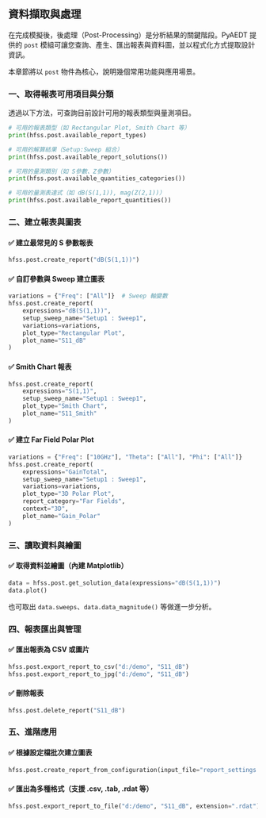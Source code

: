 資料擷取與處理
---

在完成模擬後，後處理（Post-Processing）是分析結果的關鍵階段。PyAEDT 提供的 `post` 模組可讓您查詢、產生、匯出報表與資料圖，並以程式化方式提取設計資訊。

本章節將以 `post` 物件為核心，說明幾個常用功能與應用場景。



### 一、取得報表可用項目與分類

透過以下方法，可查詢目前設計可用的報表類型與量測項目。

```python
# 可用的報表類型（如 Rectangular Plot, Smith Chart 等）
print(hfss.post.available_report_types)

# 可用的解算結果（Setup:Sweep 組合）
print(hfss.post.available_report_solutions())

# 可用的量測類別（如 S參數、Z參數）
print(hfss.post.available_quantities_categories())

# 可用的量測表達式（如 dB(S(1,1)), mag(Z(2,1))）
print(hfss.post.available_report_quantities())
```


### 二、建立報表與圖表

#### ✅ 建立最常見的 S 參數報表

```python
hfss.post.create_report("dB(S(1,1))")
```

#### ✅ 自訂參數與 Sweep 建立圖表

```python
variations = {"Freq": ["All"]}  # Sweep 軸變數
hfss.post.create_report(
    expressions="dB(S(1,1))",
    setup_sweep_name="Setup1 : Sweep1",
    variations=variations,
    plot_type="Rectangular Plot",
    plot_name="S11_dB"
)
```

#### ✅ Smith Chart 報表

```python
hfss.post.create_report(
    expressions="S(1,1)",
    setup_sweep_name="Setup1 : Sweep1",
    plot_type="Smith Chart",
    plot_name="S11_Smith"
)
```

#### ✅ 建立 Far Field Polar Plot

```python
variations = {"Freq": ["10GHz"], "Theta": ["All"], "Phi": ["All"]}
hfss.post.create_report(
    expressions="GainTotal",
    setup_sweep_name="Setup1 : Sweep1",
    variations=variations,
    plot_type="3D Polar Plot",
    report_category="Far Fields",
    context="3D",
    plot_name="Gain_Polar"
)
```

### 三、讀取資料與繪圖

#### ✅ 取得資料並繪圖（內建 Matplotlib）

```python
data = hfss.post.get_solution_data(expressions="dB(S(1,1))")
data.plot()
```

也可取出 `data.sweeps`、`data.data_magnitude()` 等做進一步分析。



### 四、報表匯出與管理

#### ✅ 匯出報表為 CSV 或圖片

```python
hfss.post.export_report_to_csv("d:/demo", "S11_dB")
hfss.post.export_report_to_jpg("d:/demo", "S11_dB")
```

#### ✅ 刪除報表

```python
hfss.post.delete_report("S11_dB")
```


### 五、進階應用

#### ✅ 根據設定檔批次建立圖表

```python
hfss.post.create_report_from_configuration(input_file="report_settings.json")
```

#### ✅ 匯出為多種格式（支援 .csv, .tab, .rdat 等）

```python
hfss.post.export_report_to_file("d:/demo", "S11_dB", extension=".rdat")
```

